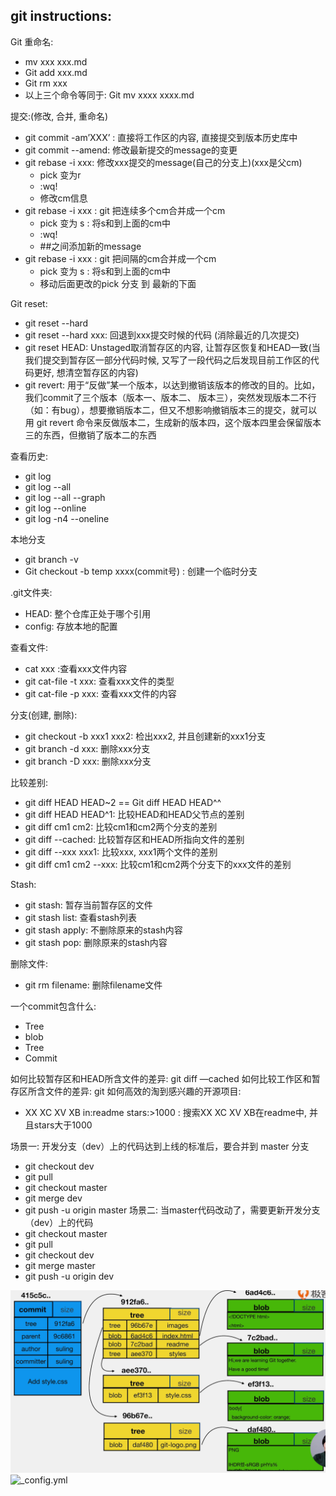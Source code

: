 ## git instructions:

Git 重命名:
- mv xxx xxx.md
- Git add xxx.md
- Git rm xxx
- 以上三个命令等同于: Git mv xxxx xxxx.md

提交:(修改, 合并, 重命名)
- git commit -am’XXX’ : 直接将工作区的内容, 直接提交到版本历史库中
- git commit --amend: 修改最新提交的message的变更
- git rebase -i xxx: 修改xxx提交的message(自己的分支上)(xxx是父cm)
    - pick 变为r
    - :wq!
    - 修改cm信息
- git rebase -i xxx : git 把连续多个cm合并成一个cm
    - pick 变为 s : 将s和到上面的cm中
    - :wq!
    - ##之间添加新的message
- git rebase -i xxx : git 把间隔的cm合并成一个cm
    - pick 变为 s : 将s和到上面的cm中
    - 移动后面更改的pick 分支 到 最新的下面

Git reset: 
- git reset --hard
- git reset --hard xxx: 回退到xxx提交时候的代码 (消除最近的几次提交)
- git reset HEAD: Unstaged取消暂存区的内容, 让暂存区恢复和HEAD一致(当我们提交到暂存区一部分代码时候, 又写了一段代码之后发现目前工作区的代码更好, 想清空暂存区的内容) 
- git revert: 用于“反做”某一个版本，以达到撤销该版本的修改的目的。比如，我们commit了三个版本（版本一、版本二、 版本三），突然发现版本二不行（如：有bug），想要撤销版本二，但又不想影响撤销版本三的提交，就可以用 git revert 命令来反做版本二，生成新的版本四，这个版本四里会保留版本三的东西，但撤销了版本二的东西

查看历史:
- git log
- git log --all
- git log --all --graph
- git log --online
- git log -n4 --oneline

本地分支
- git branch -v
- Git checkout -b temp xxxx(commit号) : 创建一个临时分支

.git文件夹:
- HEAD: 整个仓库正处于哪个引用
- config: 存放本地的配置

查看文件:
- cat xxx :查看xxx文件内容
- git cat-file -t xxx: 查看xxx文件的类型
- git cat-file -p xxx: 查看xxx文件的内容

分支(创建, 删除):
- git checkout -b xxx1 xxx2: 检出xxx2, 并且创建新的xxx1分支
- git branch -d xxx: 删除xxx分支
- git branch -D xxx: 删除xxx分支

比较差别:
- git diff HEAD HEAD~2 == Git diff HEAD HEAD^^
- git diff HEAD HEAD^1: 比较HEAD和HEAD父节点的差别
- git diff cm1 cm2: 比较cm1和cm2两个分支的差别
- git diff --cached: 比较暂存区和HEAD所指向文件的差别
- git diff --xxx xxx1: 比较xxx, xxx1两个文件的差别
- git diff cm1 cm2 --xxx: 比较cm1和cm2两个分支下的xxx文件的差别

Stash:
- git stash: 暂存当前暂存区的文件
- git stash list: 查看stash列表
- git stash apply: 不删除原来的stash内容
- git stash pop: 删除原来的stash内容

删除文件:
- git rm filename: 删除filename文件

一个commit包含什么:
- Tree
- blob
- Tree
- Commit

如何比较暂存区和HEAD所含文件的差异: git diff —cached
如何比较工作区和暂存区所含文件的差异: git 
如何高效的淘到感兴趣的开源项目: 
- XX XC XV XB in:readme stars:>1000 : 搜索XX XC XV XB在readme中, 并且stars大于1000 


场景一: 开发分支（dev）上的代码达到上线的标准后，要合并到 master 分支
- git checkout dev
- git pull
- git checkout master
- git merge dev
- git push -u origin master
场景二: 当master代码改动了，需要更新开发分支（dev）上的代码
- git checkout master 
- git pull 
- git checkout dev
- git merge master 
- git push -u origin dev

![_config.yml](/images/10-commit,tree,blob.png)
![_config.yml](/images/11-1个commit中都有些什么?.png)
